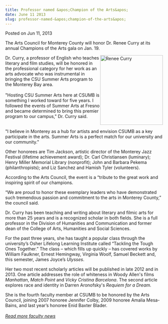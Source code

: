 ```yaml
---
title: Professor named &apos;Champion of the Arts&apos;
date: June 11 2013
slug: professor-named-&apos;champion-of-the-arts&apos;
---
```


 



<span class="date">Posted on Jun 11, 2013    </span>
<p>The Arts Council for Monterey County will honor Dr. Renee Curry
at its annual Champions of the Arts gala on Jan. 19.</p>
<p><img alt="Renee Curry" src="https://news.csumb.edu/sites/default/files/65/attachments/news/images/renee_curry.jpg" style="float:right; width:200px; height:223px">Dr. Curry, a
professor of English who teaches literary and film studies, will be
honored in the professional category for her work as an arts
advocate who was instrumental in bringing the CSU Summer Arts
program to the Monterey Bay area.<br>
<br>
&quot;Hosting CSU Summer Arts here at CSUMB is something I worked toward
for five years. I followed the events of Summer Arts at Fresno and
became determined to bring this premier program to our campus,&quot; Dr.
Curry said.</br></br></img></p>
<p>&quot;I believe in Monterey as a hub for artists and envision CSUMB
as a key participate in the arts. Summer Arts is a perfect match
for our university and our community.&quot;</p>
<p>Other honorees are Tim Jackson, artistic director of the
Monterey Jazz Festival (lifetime achievement award); Dr. Carl
Christiansen (luminary); Henry Miller Memorial Library (nonprofit);
John and Barbara Pekema (philanthropists); and Liz Sanchez and
Hamish Tyler (volunteers).</p>
<p>According to the Arts Council, the event is a &#x201C;tribute to the
great work and inspiring spirit of our champions.</p>
<p>&#x201C;We are proud to honor these exemplary leaders who have
demonstrated such tremendous passion and commitment to the arts in
Monterey County,&#x201D; the council said.</p>
<p>Dr. Curry has been teaching and writing about literary and
filmic arts for more than 25 years and is a recognized scholar in
both fields. She is a full professor in the Division of Humanities
and Communication and former dean of the College of Arts,
Humanities and Social Sciences.</p>
<p>For the past three years, she has taught a popular class through
the university&#x2019;s Osher Lifelong Learning Institute called &#x201C;Tackling
the Tough Ones Together.&#x201D; The class &#x2013; which fills up quickly &#x2013; has
covered works by William Faulkner, Ernest Hemingway, Virginia
Woolf, Samuel Beckett and, this semester, James Joyce&#x2019;s
<em>Ulysses</em>.</p>
<p>Her two most recent scholarly articles will be published in late
2012 and in 2013. One article addresses the role of whiteness in
Woody Allen&apos;s films <em>Manhattan</em>, <em>Match Point</em> and
<em>Vicky Cristina Barcelona</em>. The second article explores race
and identity in Darren Aronofsky&apos;s <em>Requiem for a
Dream.</em></p>
<p>She is the fourth faculty member at CSUMB to be honored by the
Arts Council, joining 2007 honoree Jennifer Colby, 2009 honoree
Amalia Mesa-Bains, and last year&#x2019;s honoree Enid Baxter
Blader.<br>
<br>
<a href="../../nov/25/faculty-highlights.html" rel="nofollow"><em>Read more faculty news</em></a><br>
&#xA0;</br></br></br></p>





```

